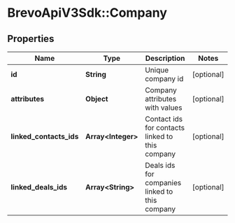 # BrevoApiV3Sdk::Company

## Properties
Name | Type | Description | Notes
------------ | ------------- | ------------- | -------------
**id** | **String** | Unique company id | [optional] 
**attributes** | **Object** | Company attributes with values | [optional] 
**linked_contacts_ids** | **Array&lt;Integer&gt;** | Contact ids for contacts linked to this company | [optional] 
**linked_deals_ids** | **Array&lt;String&gt;** | Deals ids for companies linked to this company | [optional] 


